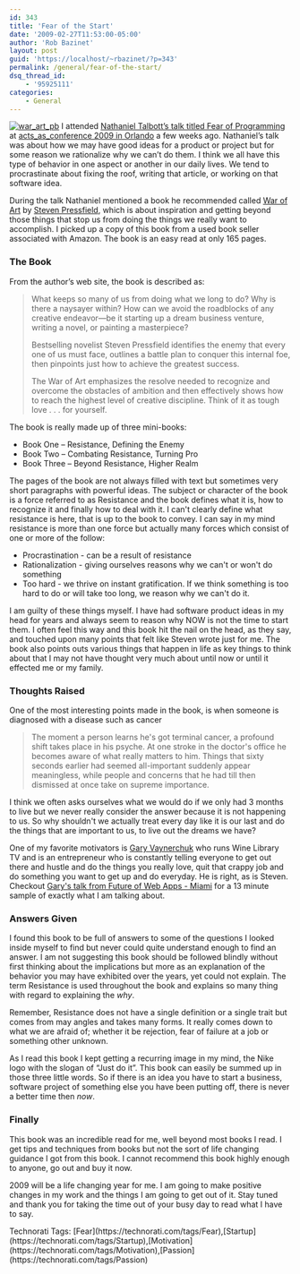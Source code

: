 ```yaml
---
id: 343
title: 'Fear of the Start'
date: '2009-02-27T11:53:00-05:00'
author: 'Rob Bazinet'
layout: post
guid: 'https://localhost/~rbazinet/?p=343'
permalink: /general/fear-of-the-start/
dsq_thread_id:
    - '95925111'
categories:
    - General
---
```


[![war_art_pb](https://accidentaltechnologist.com/files/media/image/WindowsLiveWriter/da8f07380598_8171/war_art_pb_thumb.gif "war_art_pb")](https://accidentaltechnologist.com/files/media/image/WindowsLiveWriter/da8f07380598_8171/war_art_pb_2.gif) I attended [Nathaniel Talbott’s talk titled Fear of Programming](https://aac2009.confreaks.com/06-feb-2009-17-00-keynote-nathaniel-talbott.html) at [acts\_as\_conference 2009 in Orlando](https://www.actsasconference.com/) a few weeks ago. Nathaniel’s talk was about how we may have good ideas for a product or project but for some reason we rationalize why we can’t do them. I think we all have this type of behavior in one aspect or another in our daily lives. We tend to procrastinate about fixing the roof, writing that article, or working on that software idea.

During the talk Nathaniel mentioned a book he recommended called [War of Art](https://www.amazon.com/War-Art-Through-Creative-Battles/dp/0446691437/ref=pd_bbs_sr_1?ie=UTF8&s=books&qid=1235400963&sr=8-1) by [Steven Pressfield](https://www.killingrommel.com/content/index.asp?id=short), which is about inspiration and getting beyond those things that stop us from doing the things we really want to accomplish. I picked up a copy of this book from a used book seller associated with Amazon. The book is an easy read at only 165 pages.

### The Book

From the author’s web site, the book is described as:

> What keeps so many of us from doing what we long to do? Why is there a naysayer within? How can we avoid the roadblocks of any creative endeavor—be it starting up a dream business venture, writing a novel, or painting a masterpiece?
> 
> Bestselling novelist Steven Pressfield identifies the enemy that every one of us must face, outlines a battle plan to conquer this internal foe, then pinpoints just how to achieve the greatest success.
> 
> The War of Art emphasizes the resolve needed to recognize and overcome the obstacles of ambition and then effectively shows how to reach the highest level of creative discipline. Think of it as tough love . . . for yourself.

The book is really made up of three mini-books:

- Book One – Resistance, Defining the Enemy
- Book Two – Combating Resistance, Turning Pro
- Book Three – Beyond Resistance, Higher Realm

The pages of the book are not always filled with text but sometimes very short paragraphs with powerful ideas. The subject or character of the book is a force referred to as Resistance and the book defines what it is, how to recognize it and finally how to deal with it. I can't clearly define what resistance is here, that is up to the book to convey. I can say in my mind resistance is more than one force but actually many forces which consist of one or more of the follow:

- Procrastination - can be a result of resistance
- Rationalization - giving ourselves reasons why we can't or won't do something
- Too hard - we thrive on instant gratification. If we think something is too hard to do or will take too long, we reason why we can't do it.

I am guilty of these things myself. I have had software product ideas in my head for years and always seem to reason why NOW is not the time to start them. I often feel this way and this book hit the nail on the head, as they say, and touched upon many points that felt like Steven wrote just for me. The book also points outs various things that happen in life as key things to think about that I may not have thought very much about until now or until it effected me or my family.

### Thoughts Raised

One of the most interesting points made in the book, is when someone is diagnosed with a disease such as cancer

> The moment a person learns he's got terminal cancer, a profound shift takes place in his psyche. At one stroke in the doctor's office he becomes aware of what really matters to him. Things that sixty seconds earlier had seemed all-important suddenly appear meaningless, while people and concerns that he had till then dismissed at once take on supreme importance.

I think we often asks ourselves what we would do if we only had 3 months to live but we never really consider the answer because it is not happening to us. So why shouldn't we actually treat every day like it is our last and do the things that are important to us, to live out the dreams we have?

One of my favorite motivators is [Gary Vaynerchuk](https://garyvaynerchuk.com/) who runs Wine Library TV and is an entrepreneur who is constantly telling everyone to get out there and hustle and do the things you really love, quit that crappy job and do something you want to get up and do everyday. He is right, as is Steven. Checkout [Gary's talk from Future of Web Apps - Miami](https://garyvaynerchuk.com/post/81884788/fowa-2009-keynote) for a 13 minute sample of exactly what I am talking about.

### Answers Given

I found this book to be full of answers to some of the questions I looked inside myself to find but never could quite understand enough to find an answer. I am not suggesting this book should be followed blindly without first thinking about the implications but more as an explanation of the behavior you may have exhibited over the years, yet could not explain. The term Resistance is used throughout the book and explains so many thing with regard to explaining the *why*.

Remember, Resistance does not have a single definition or a single trait but comes from may angles and takes many forms. It really comes down to what we are afraid of; whether it be rejection, fear of failure at a job or something other unknown.

As I read this book I kept getting a recurring image in my mind, the Nike logo with the slogan of “Just do it”. This book can easily be summed up in those three little words. So if there is an idea you have to start a business, software project of something else you have been putting off, there is never a better time then *now*.

### Finally

This book was an incredible read for me, well beyond most books I read. I get tips and techniques from books but not the sort of life changing guidance I got from this book. I cannot recommend this book highly enough to anyone, go out and buy it now.

2009 will be a life changing year for me. I am going to make positive changes in my work and the things I am going to get out of it. Stay tuned and thank you for taking the time out of your busy day to read what I have to say.

<div class="wlWriterEditableSmartContent" id="scid:0767317B-992E-4b12-91E0-4F059A8CECA8:0fdb2121-3ba8-4e2d-ab1c-7b2990e82c60" style="margin: 0px; padding: 0px; display: inline; float: none;">Technorati Tags: [Fear](https://technorati.com/tags/Fear),[Startup](https://technorati.com/tags/Startup),[Motivation](https://technorati.com/tags/Motivation),[Passion](https://technorati.com/tags/Passion)</div>